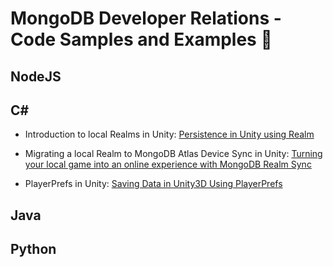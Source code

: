 # MongoDB Developer Relations - Code Samples and Examples 👋

## NodeJS

## C#

- Introduction to local Realms in Unity: [Persistence in Unity using Realm](https://github.com/realm/unity-examples/blob/3d-chess/local-realm/tutorial/unity_local_realm.md)

- Migrating a local Realm to MongoDB Atlas Device Sync in Unity: [Turning your local game into an online experience with MongoDB Realm Sync
](https://github.com/realm/unity-examples/blob/3d-chess/synced-realm/tutorial/unity_sync_realm.md)

- PlayerPrefs in Unity: [Saving Data in Unity3D Using PlayerPrefs](https://github.com/realm/unity-examples/blob/persistence-comparison/tutorials/persistance-comparison-series/PlayerPrefs/player_prefs.md)

## Java

## Python
